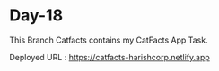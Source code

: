 # Day-18

This Branch Catfacts contains my CatFacts App Task.

Deployed URL : https://catfacts-harishcorp.netlify.app
